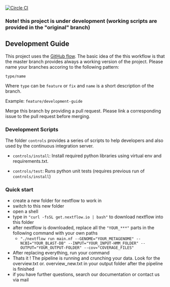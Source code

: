 [![Circle CI](https://circleci.com/gh/metagenomics/bioPipeline/tree/master.svg?style=svg)](https://circleci.com/gh/metagenomics/bioPipeline/tree/master)

### Note! this project is under development (working scripts are provided in the "original" branch)

## Development Guide

This project uses the [GitHub flow](https://guides.github.com/introduction/flow/). The basic idea of the 
this workflow is that the master branch provides always a working version of the project.
Please name your branches accoring to the following pattern:

`type/name`

Where `type` can be `feature` or `fix` and `name` is a short description of the branch.

Example: `feature/development-guide`

Merge this branch by providing a pull request. Please link a corresponding issue to the pull request before merging.

### Development Scripts

The folder `controls` provides a series of scripts to help developers and also
used by the continuous integration server. 

  * `controls/install`: Install required python libraries using virtual env and requirements.txt.

  * `controls/test`: Runs python unit tests (requires previous run of `controls/install`)

### Quick start

- create a new folder for nextflow to work in 
- switch to this new folder
- open a shell 
- type in `"curl -fsSL get.nextflow.io | bash"` to download nextflow into this folder
- after nextflow is downloaded, replace all the `"YOUR_***"` parts in the following command with your own paths 
  - `"./nextflow run main.nf --GENOME="YOUR_METAGENOME" --NCBI="YOUR_BLAST-DB" --INPUT="YOUR_INPUT-HMM_FOLDER" --OUTPUT="YOUR_OUTPUT-FOLDER" --cov="COVERAGE_FILES"`
- After replacing everything, run your command
- Thats it ! The pipeline is running and crunching your data. Look for the overview.txt or. overview_new.txt in your output folder after the pipeline is finished
- if you have further questions, search our documentation or contact us via mail
